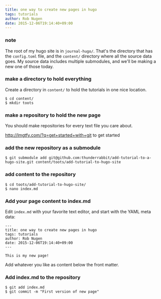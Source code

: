 ```yaml
---
title: one way to create new pages in hugo
tags: tutorials
author: Rob Nugen
date: 2015-12-06T19:14:40+09:00
---
```


### note

The root of my hugo site is in `journal-hugo/`.  That's the directory
that has the `config.toml` file, and the `content/` directory where
all the source data goes.  My source data includes multiple
submodules, and we'll be making a new one of those today.

### make a directory to hold everything

Create a directory in `content/` to hold the tutorials in one nice location.

    $ cd content/
    $ mkdir toots

### make a repository to hold the new page

You should make repositories for every text file you care about.

http://lmgtfy.com/?q=get+started+with+git to get started

### add the new repository as a submodule

    $ git submodule add git@github.com:thunderrabbit/add-tutorial-to-a-hugo-site.git content/toots/add-tutorial-to-hugo-site

### add content to the repository

    $ cd toots/add-tutorial-to-hugo-site/
	$ nano index.md

### Add your page content to index.md

Edit `index.md` with your favorite text editor, and start with the YAML meta data:

    ---
    title: one way to create new pages in hugo
    tags: tutorials
    author: Rob Nugen
    date: 2015-12-06T19:14:40+09:00
    ---
    
    This is my new page!

Add whatever you like as content below the front matter.

### Add index.md to the repository

    $ git add index.md
    $ git commit -m "First version of new page"
